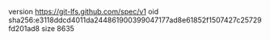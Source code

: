 version https://git-lfs.github.com/spec/v1
oid sha256:e3118ddcd4011da244861900399047177ad8e61852f1507427c25729fd201ad8
size 8635
